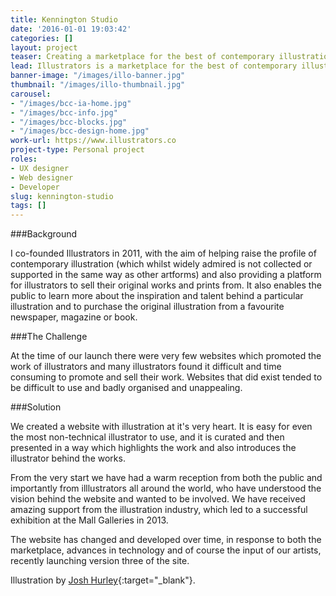 ```yaml
---
title: Kennington Studio
date: '2016-01-01 19:03:42'
categories: []
layout: project
teaser: Creating a marketplace for the best of contemporary illustration
lead: Illustrators is a marketplace for the best of contemporary illustration.
banner-image: "/images/illo-banner.jpg"
thumbnail: "/images/illo-thumbnail.jpg"
carousel:
- "/images/bcc-ia-home.jpg"
- "/images/bcc-info.jpg"
- "/images/bcc-blocks.jpg"
- "/images/bcc-design-home.jpg"
work-url: https://www.illustrators.co
project-type: Personal project
roles:
- UX designer
- Web designer
- Developer
slug: kennington-studio
tags: []
---
```

###Background

I co-founded Illustrators in 2011, with the aim of helping raise the profile of contemporary illustration (which whilst widely admired is not collected or supported in the same way as other artforms) and also providing a platform for illustrators to sell their original works and prints from. It also enables the public to learn more about the inspiration and talent behind a particular illustration and to purchase the original illustration from a favourite newspaper, magazine or book.

###The Challenge

At the time of our launch there were very few websites which promoted the work of illustrators and many illustrators found it difficult and time consuming to promote and sell their work. Websites that did exist tended to be difficult to use and badly organised and unappealing.

###Solution

We created a website with illustration at it's very heart. It is easy for even the most non-technical illustrator to use, and it is curated and then presented in a way which highlights the work and also introduces the illustrator behind the works.

From the very start we have had a warm reception from both the public and importantly from illlustrators all around the world, who have understood the vision behind the website and wanted to be involved. We have received amazing support from the illustration industry, which led to a successful exhibition at the Mall Galleries in 2013.

The website has changed and developed over time, in response to both the marketplace, advances in technology and of course the input of our artists, recently launching version three of the site.

Illustration by [Josh Hurley](https://www.illustrators.co/artwork/totem-red){:target="_blank"}.

